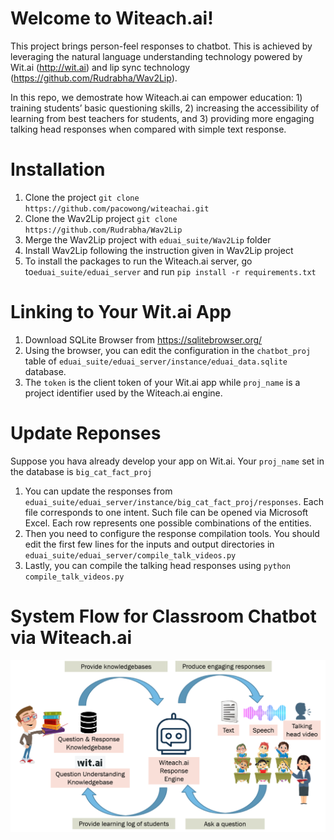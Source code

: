 # Welcome to Witeach.ai!

This project brings person-feel responses to chatbot. This is achieved by leveraging the natural language understanding technology powered by Wit.ai (http://wit.ai) and lip sync technology (https://github.com/Rudrabha/Wav2Lip).

In this repo, we demostrate how Witeach.ai can empower education: 1) training students’ basic questioning skills, 2) increasing the accessibility of learning from best teachers for students, and 3) providing more engaging talking head responses when compared with simple text response.

# Installation
1. Clone the project
 `git clone https://github.com/pacowong/witeachai.git`
 1. Clone the Wav2Lip project
  `git clone https://github.com/Rudrabha/Wav2Lip`
  1. Merge the Wav2Lip project with `eduai_suite/Wav2Lip` folder
  2. Install Wav2Lip following the instruction given in Wav2Lip project
  3. To install the packages to run the Witeach.ai server, go to`eduai_suite/eduai_server` and run `pip install -r requirements.txt`

# Linking to Your Wit.ai App
  1. Download SQLite Browser from https://sqlitebrowser.org/
  2. Using the browser, you can edit the configuration in the `chatbot_proj` table of `eduai_suite/eduai_server/instance/eduai_data.sqlite` database.
  3. The `token` is the client token of your Wit.ai app while `proj_name` is a project identifier used by the Witeach.ai engine.

# Update Reponses
Suppose you hava already develop your app on Wit.ai. Your `proj_name` set in the database is `big_cat_fact_proj`
1. You can update the responses from `eduai_suite/eduai_server/instance/big_cat_fact_proj/responses`. Each file corresponds to one intent. Such file can be opened via Microsoft Excel. Each row represents one possible combinations of the entities.
2. Then you need to configure the response compilation tools. You should edit the first few lines for the inputs and output directories in `eduai_suite/eduai_server/compile_talk_videos.py` 
3. Lastly, you can compile the talking head responses using `python compile_talk_videos.py`

# System Flow for Classroom Chatbot via Witeach.ai
![System Flow](eduai_suite/eduai_server/flask_chatbot/static/images/homepage.png)
